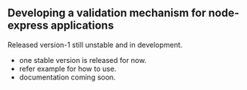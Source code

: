 ## Developing a validation mechanism for node-express applications

Released version-1 still unstable and in development.

- one stable version is released for now.
- refer example for how to use.
- documentation coming soon.